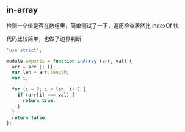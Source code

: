 ## in-array

检测一个值是否在数组里，简单测试了一下，遍历检查居然比 indexOf 快

代码比较简单，也做了边界判断

```js
'use strict';

module.exports = function inArray (arr, val) {
  arr = arr || [];
  var len = arr.length;
  var i;

  for (i = 0; i < len; i++) {
    if (arr[i] === val) {
      return true;
    }
  }
  return false;
};
```
